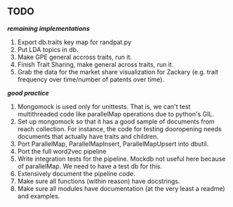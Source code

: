 ## TODO

___remaining implementations___
1. Export db.traits key map for randpat.py
2. Put LDA topics in db. 
3. Make GPE general accross traits, run it. 
4. Finish Trait Sharing, make general across traits, run it. 
5. Grab the data for the market share visualization for Zackary (e.g. trait frequency over time/number of patents over time). 

___good practice___
1.  Mongomock is used only for unittests. That is, we can't test multithreaded code like parallelMap operations due to python's GIL.
2.  Set up mongomock so that it has a good sample of documents from reach collection. For instance, the code for testing dooropening
    needs documents that actually have traits and children.
5. Port ParallelMap, ParallelMapInsert, ParallelMapUpsert into dbutil.
6. Port the full word2vec pipeline
7. Write integration tests for the pipeline. Mockdb not useful here because of parallelMap. We need to have a test db for this.
8. Extensively document the pipeline code. 
9. Make sure all functions (within reason) have docstrings.
10. Make sure all modules have documentation (at the very least a readme) and examples.




